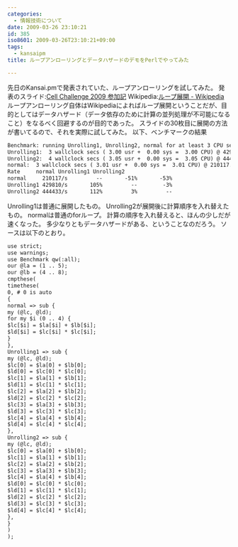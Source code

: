 ```yaml
---
categories:
  - 情報技術について
date: 2009-03-26 23:10:21
id: 385
iso8601: 2009-03-26T23:10:21+09:00
tags:
  - kansaipm
title: ループアンローリングとデータハザードのデモをPerlでやってみた

---
```


先日のKansai.pmで発表されていた、ループアンローリングを試してみた。
発表のスライド:<a href="http://www.slideshare.net/oxy919/cell-challenge-2009">Cell Challenge 2009 参加記</a>
Wikipedia:<a href="http://ja.wikipedia.org/wiki/%E3%83%AB%E3%83%BC%E3%83%97%E5%B1%95%E9%96%8B">ループ展開 - Wikipedia</a>
ループアンローリング自体はWikipediaによればループ展開ということだが、目的としてはデータハザード（データ依存のために計算の並列処理が不可能になること）をなるべく回避するのが目的であった。
スライドの30枚目に展開の方法が書いてるので、それを実際に試してみた。
以下、ベンチマークの結果
```default
Benchmark: running Unrolling1, Unrolling2, normal for at least 3 CPU seconds...
Unrolling1:  3 wallclock secs ( 3.00 usr +  0.00 sys =  3.00 CPU) @ 429810.06/s (n=1289860)
Unrolling2:  4 wallclock secs ( 3.05 usr +  0.00 sys =  3.05 CPU) @ 444432.88/s (n=1354187)
normal:  3 wallclock secs ( 3.01 usr +  0.00 sys =  3.01 CPU) @ 210117.41/s (n=633504)
Rate     normal Unrolling1 Unrolling2
normal     210117/s         --       -51%       -53%
Unrolling1 429810/s       105%         --        -3%
Unrolling2 444433/s       112%         3%         --
```
Unrolling1は普通に展開したもの。
Unrolling2が展開後に計算順序を入れ替えたもの。
normalは普通のforループ。
計算の順序を入れ替えると、ほんの少しだが速くなった。
多少なりともデータハザードがある、ということなのだろう。
ソースは以下のとおり。


```default
use strict;
use warnings;
use Benchmark qw(:all);
our @la = (1 .. 5);
our @lb = (4 .. 8);
cmpthese(
timethese(
0, # 0 is auto
{
normal => sub {
my (@lc, @ld);
for my $i (0 .. 4) {
$lc[$i] = $la[$i] + $lb[$i];
$ld[$i] = $lc[$i] * $lc[$i];
}
},
Unrolling1 => sub {
my (@lc, @ld);
$lc[0] = $la[0] + $lb[0];
$ld[0] = $lc[0] * $lc[0];
$lc[1] = $la[1] + $lb[1];
$ld[1] = $lc[1] * $lc[1];
$lc[2] = $la[2] + $lb[2];
$ld[2] = $lc[2] * $lc[2];
$lc[3] = $la[3] + $lb[3];
$ld[3] = $lc[3] * $lc[3];
$lc[4] = $la[4] + $lb[4];
$ld[4] = $lc[4] * $lc[4];
},
Unrolling2 => sub {
my (@lc, @ld);
$lc[0] = $la[0] + $lb[0];
$lc[1] = $la[1] + $lb[1];
$lc[2] = $la[2] + $lb[2];
$lc[3] = $la[3] + $lb[3];
$lc[4] = $la[4] + $lb[4];
$ld[0] = $lc[0] * $lc[0];
$ld[1] = $lc[1] * $lc[1];
$ld[2] = $lc[2] * $lc[2];
$ld[3] = $lc[3] * $lc[3];
$ld[4] = $lc[4] * $lc[4];
},
}
)
);
```
    	